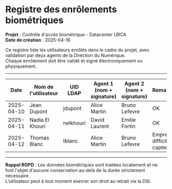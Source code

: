 # Registre des enrôlements biométriques
**Projet** : Contrôle d'accès biométrique - Datacenter URCA  
**Date de création** : 2025-04-16

Ce registre liste les utilisateurs enrôlés dans le cadre du projet, avec validation par deux agents de la Direction du Numérique.  
Chaque enrôlement doit être validé et signé électroniquement ou physiquement.

---

| Date       | Nom de l'utilisateur | UID LDAP  | Agent 1 (nom + signature) | Agent 2 (nom + signature) | Remarques |
|------------|----------------------|-----------|----------------------------|----------------------------|-----------|
| 2025-04-10 | Jean Dupont          | jdupont   | Alice Martin               | Bruno Lefevre              | OK        |
| 2025-04-11 | Nadia El Khouri      | nelkhouri | David Laurent              | Emilie Fortin              | OK        |
| 2025-04-12 | Thomas Blanc         | tblanc    | Alice Martin               | Bruno Lefevre              | Empreinte difficile à capter |

---

**Rappel RGPD** : Les données biométriques sont traitées localement et ne font l'objet d'aucune conservation au-delà de la durée strictement nécessaire.  
L’utilisateur peut à tout moment exercer son droit au retrait via la DSI.
